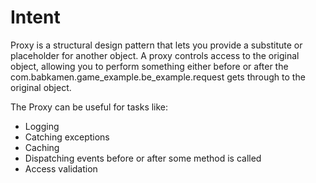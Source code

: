 # Intent

Proxy is a structural design pattern that lets you provide a substitute or placeholder for another object. A proxy
controls access to the original object, allowing you to perform something either before or after the com.babkamen.game_example.be_example.request
gets through to the original object.

The Proxy can be useful for tasks like:

- Logging
- Catching exceptions
- Caching
- Dispatching events before or after some method is called
- Access validation